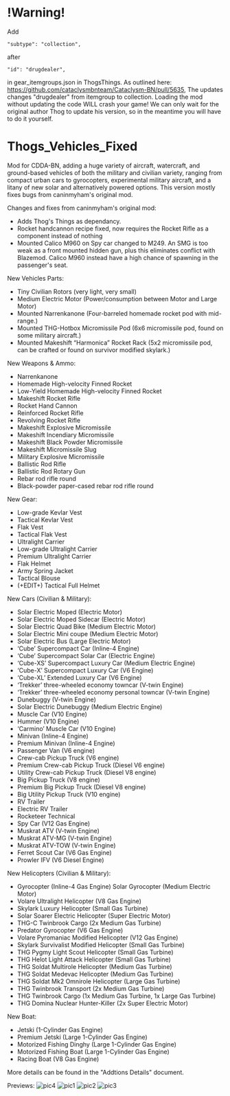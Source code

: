 # !Warning!
Add
```
"subtype": "collection",
```
after 
```
"id": "drugdealer",
```
in gear_itemgroups.json in ThogsThings. As outlined here: https://github.com/cataclysmbnteam/Cataclysm-BN/pull/5635, The updates changes "drugdealer" from itemgroup to collection. Loading the mod without updating the code WILL crash your game! We can only wait for the original author Thog to update his version, so in the meantime you will have to do it yourself.

# Thogs_Vehicles_Fixed
Mod for CDDA-BN, adding a huge variety of aircraft, watercraft, and ground-based vehicles of both the military and civilian variety, ranging from compact urban cars to gyrocopters, experimental military aircraft, and a litany of new solar and alternatively powered options. This version mostly fixes bugs from caninmyham's original mod.

Changes and fixes from caninmyham's original mod:
- Adds Thog's Things as dependancy.
- Rocket handcannon recipe fixed, now requires the Rocket Rifle as a component instead of nothing
- Mounted Calico M960 on Spy car changed to M249. An SMG is too weak as a front mounted hidden gun, plus this eliminates conflict with Blazemod. Calico M960 instead have a high chance of spawning in the passenger's seat.

New Vehicles Parts:
- Tiny Civilian Rotors (very light, very small)
- Medium Electric Motor (Power/consumption between Motor and Large Motor)
- Mounted Narrenkanone (Four-barreled homemade rocket pod with mid-range.)
- Mounted THG-Hotbox Micromissile Pod (6x6 micromissile pod, found on some military aircraft.)
- Mounted Makeshift “Harmonica” Rocket Rack (5x2 micromissile pod, can be crafted or found on survivor modified skylark.)

New Weapons & Ammo:
- Narrenkanone
- Homemade High-velocity Finned Rocket
- Low-Yield Homemade High-velocity Finned Rocket
- Makeshift Rocket Rifle
- Rocket Hand Cannon
- Reinforced Rocket Rifle
- Revolving Rocket Rifle
- Makeshift Explosive Micromissile
- Makeshift Incendiary Micromissile
- Makeshift Black Powder Micromissile
- Makeshift Micromissile Slug
- Military Explosive Micromissile
- Ballistic Rod Rifle
- Ballistic Rod Rotary Gun
- Rebar rod rifle round
- Black-powder paper-cased rebar rod rifle round

New Gear:
- Low-grade Kevlar Vest
- Tactical Kevlar Vest
- Flak Vest
- Tactical Flak Vest
- Ultralight Carrier
- Low-grade Ultralight Carrier
- Premium Ultralight Carrier
- Flak Helmet
- Army Spring Jacket
- Tactical Blouse
- (+EDIT+) Tactical Full Helmet

New Cars (Civilian & Military):
- Solar Electric Moped (Electric Motor)
- Solar Electric Moped Sidecar (Electric Motor)
- Solar Electric Quad Bike (Medium Electric Motor)
- Solar Electric Mini coupe (Medium Electric Motor)
- Solar Electric Bus (Large Electric Motor)
- ‘Cube’ Supercompact Car (Inline-4 Engine)
- ‘Cube’ Supercompact Solar Car (Electric Engine)
- ‘Cube-XS’ Supercompact Luxury Car (Medium Electric Engine)
- ‘Cube-X’ Supercompact Luxury Car (V6 Engine)
- ‘Cube-XL’ Extended Luxury Car (V6 Engine)
- ‘Trekker’ three-wheeled economy towncar (V-twin Engine)
- ‘Trekker’ three-wheeled economy personal towncar (V-twin Engine)
- Dunebuggy (V-twin Engine)
- Solar Electric Dunebuggy (Medium Electric Engine)
- Muscle Car (V10 Engine)
- Hummer (V10 Engine)
- ‘Carmino’ Muscle Car (V10 Engine)
- Minivan (Inline-4 Engine)
- Premium Minivan (Inline-4 Engine)
- Passenger Van (V6 engine)
- Crew-cab Pickup Truck (V6 engine)
- Premium Crew-cab Pickup Truck (Diesel V6 engine)
- Utility Crew-cab Pickup Truck (Diesel V8 engine)
- Big Pickup Truck (V8 engine)
- Premium Big Pickup Truck (Diesel V8 engine)
- Big Utility Pickup Truck (V10 engine)
- RV Trailer
- Electric RV Trailer
- Rocketeer Technical
- Spy Car (V12 Gas Engine)
- Muskrat ATV (V-twin Engine)
- Muskrat ATV-MG (V-twin Engine)
- Muskrat ATV-TOW (V-twin Engine)
- Ferret Scout Car (V6 Gas Engine)
- Prowler IFV (V6 Diesel Engine)

New Helicopters (Civilian & Military):
- Gyrocopter (Inline-4 Gas Engine) Solar Gyrocopter (Medium Electric Motor) 
- Volare Ultralight Helicopter (V8 Gas Engine)
- Skylark Luxury Helicopter (Small Gas Turbine)
- Solar Soarer Electric Helicopter (Super Electric Motor)
- THG-C Twinbrook Cargo (2x Medium Gas Turbine)
- Predator Gyrocopter (V6 Gas Engine)
- Volare Pyromaniac Modified Helicopter (V12 Gas Engine)
- Skylark Survivalist Modified Helicopter (Small Gas Turbine)
- THG Pygmy Light Scout Helicopter (Small Gas Turbine)
- THG Helot Light Attack Helicopter (Small Gas Turbine)
- THG Soldat Multirole Helicopter (Medium Gas Turbine)
- THG Soldat Medevac Helicopter (Medium Gas Turbine)
- THG Soldat Mk2 Omnirole Helicopter (Large Gas Turbine)
- THG Twinbrook Transport (2x Medium Gas Turbine)
- THG Twinbrook Cargo (1x Medium Gas Turbine, 1x Large Gas Turbine)
- THG Domina Nuclear Hunter-Killer (2x Super Electric Motor)

New Boat:
- Jetski (1-Cylinder Gas Engine)
- Premium Jetski (Large 1-Cylinder Gas Engine)
- Motorized Fishing Dinghy (Large 1-Cylinder Gas Engine)
- Motorized Fishing Boat (Large 1-Cylinder Gas Engine)
- Racing Boat (V8 Gas Engine)

More details can be found in the "Addtions Details" document.

Previews:
![pic4](https://i.imgur.com/XKZbr4G.png)
![pic1](https://i.imgur.com/0li0xqH.png)
![pic2](https://i.imgur.com/DUBBmOc.png)
![pic3](https://i.imgur.com/roKdlPY.png)
